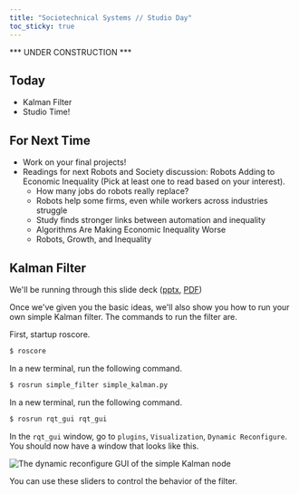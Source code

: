 ```yaml
---
title: "Sociotechnical Systems // Studio Day"
toc_sticky: true
---
```


*** UNDER CONSTRUCTION ***


## Today

* Kalman Filter
* Studio Time!

## For Next Time

* Work on your final projects!
* Readings for next Robots and Society discussion: Robots Adding to Economic Inequality  (Pick at least one to read based on your interest).
   * <a-no-proxy href="https://news.mit.edu/2020/how-many-jobs-robots-replace-0504"> How many jobs do robots really replace? </a-no-proxy>
   * <a-no-proxy href="https://news.mit.edu/2020/robots-help-firms-workers-struggle-0505"> Robots help some firms, even while workers across industries struggle </a-no-proxy>
   * <a-no-proxy href="https://hbr.org/2020/10/algorithms-are-making-economic-inequality-worse"> Study finds stronger links between automation and inequality </a-no-proxy>
   * <a-no-proxy href="https://hbr.org/2020/10/algorithms-are-making-economic-inequality-worse"> Algorithms Are Making Economic Inequality Worse </a-no-proxy>
   * <a-no-proxy href="https://www.imf.org/external/pubs/ft/fandd/2016/09/berg.htm"> Robots, Growth, and Inequality </a-no-proxy>

## Kalman Filter

We'll be running through this slide deck ([pptx](https://drive.google.com/file/d/1yVFgAFPqXGgN2F0FlHZPxA7lYgJlGYPF/view?usp=sharing), [PDF](https://drive.google.com/file/d/1vtcSzF_Q7o6PEhUoXCoIfLgYFX_Xs4-_/view?usp=sharing))

Once we've given you the basic ideas, we'll also show you how to run your own simple Kalman filter.  The commands to run the filter are.


First, startup roscore.

```bash
$ roscore
```

In a new terminal, run the following command.
 
```bash
$ rosrun simple_filter simple_kalman.py
```

In a new terminal, run the following command.
```bash
$ rosrun rqt_gui rqt_gui
```

In the ``rqt_gui`` window, go to ``plugins``, ``Visualization``, ``Dynamic Reconfigure``.  You should now have a window that looks like this.

![The dynamic reconfigure GUI of the simple Kalman node](day24images/dynamicreconfigure.png)

You can use these sliders to control the behavior of the filter.

